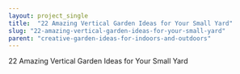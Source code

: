 ```yaml
---
layout: project_single
title:  "22 Amazing Vertical Garden Ideas for Your Small Yard"
slug: "22-amazing-vertical-garden-ideas-for-your-small-yard"
parent: "creative-garden-ideas-for-indoors-and-outdoors"
---
```

22 Amazing Vertical Garden Ideas for Your Small Yard